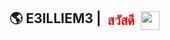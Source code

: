 ## <span style='display:flex; align-items:center;'> 🌎 E3ILLIEM3 |  <span style='margin:0 10px;color:red;'>สวัสดี</span>  <img style='width:30px;' src="https://upload.wikimedia.org/wikipedia/commons/thumb/a/a9/Flag_of_Thailand.svg/800px-Flag_of_Thailand.svg.png"></span>
```

```
